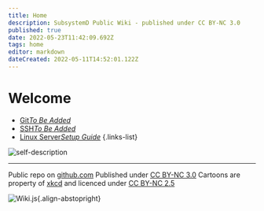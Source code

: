```yaml
---
title: Home
description: SubsystemD Public Wiki - published under CC BY-NC 3.0
published: true
date: 2022-05-23T11:42:09.692Z
tags: home
editor: markdown
dateCreated: 2022-05-11T14:52:01.122Z
---
```


# Welcome

- [Git*To Be Added*](/git)
- [SSH*To Be Added*](/ssh)
- [Linux Server*Setup Guide*](/linux/server/setup)
{.links-list}

![self-description](https://imgs.xkcd.com/comics/self_description.png)

---
Public repo on [github.com](https://github.com/SubSystemD/wiki)
Published under [CC BY-NC 3.0](https://creativecommons.org/licenses/by-nc/3.0/)
Cartoons are property of [xkcd](https://xkcd.com/) and licenced under [CC BY-NC 2.5](https://creativecommons.org/licenses/by-nc/2.5/)


![Wiki.js](https://static.requarks.io/logo/wikijs-butterfly.svg){.align-abstopright}
